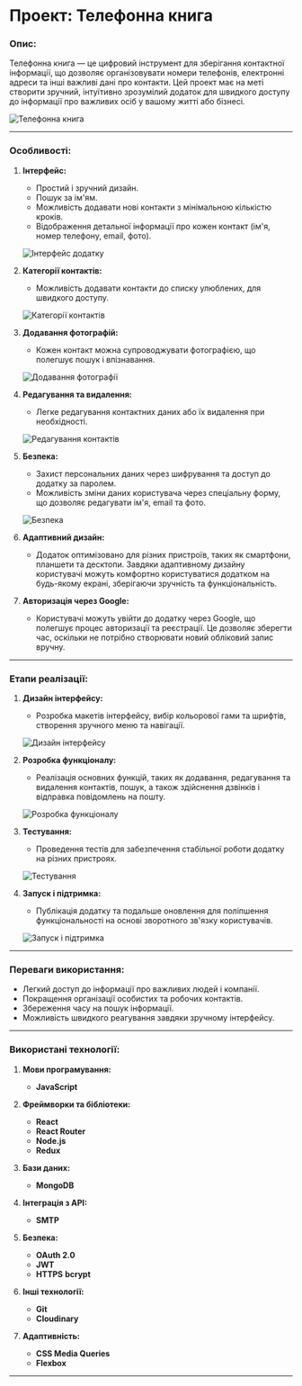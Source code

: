 # Проект: Телефонна книга

### Опис:

Телефонна книга — це цифровий інструмент для зберігання контактної інформації, що дозволяє організовувати номери телефонів, електронні адреси та інші важливі дані про контакти. Цей проект має на меті створити зручний, інтуїтивно зрозумілий додаток для швидкого доступу до інформації про важливих осіб у вашому житті або бізнесі.

![Телефонна книга](./src/img/readme/home.png)

---

### Особливості:

1. **Інтерфейс:**

   - Простий і зручний дизайн.
   - Пошук за ім'ям.
   - Можливість додавати нові контакти з мінімальною кількістю кроків.
   - Відображення детальної інформації про кожен контакт (ім'я, номер телефону, email, фото).

   ![Інтерфейс додатку](./src/img/readme/header.png)

2. **Категорії контактів:**

   - Можливість додавати контакти до списку улюблених, для швидкого доступу.

   ![Категорії контактів](./src/img/readme/favourite.png)

3. **Додавання фотографій:**

   - Кожен контакт можна супроводжувати фотографією, що полегшує пошук і впізнавання.

   ![Додавання фотографії](./src/img/readme/add-contact.png)

4. **Редагування та видалення:**

   - Легке редагування контактних даних або їх видалення при необхідності.

   ![Редагування контактів](./src/img/readme/update-contact.png)

5. **Безпека:**

   - Захист персональних даних через шифрування та доступ до додатку за паролем.
   - Можливість зміни даних користувача через спеціальну форму, що дозволяє редагувати ім'я, email та фото.

   ![Безпека](./src/img/readme/security.png)

6. **Адаптивний дизайн:**

   - Додаток оптимізовано для різних пристроїв, таких як смартфони, планшети та десктопи. Завдяки адаптивному дизайну користувачі можуть комфортно користуватися додатком на будь-якому екрані, зберігаючи зручність та функціональність.

7. **Авторизація через Google:**

   - Користувачі можуть увійти до додатку через Google, що полегшує процес авторизації та реєстрації. Це дозволяє зберегти час, оскільки не потрібно створювати новий обліковий запис вручну.

---

### Етапи реалізації:

1. **Дизайн інтерфейсу:**

   - Розробка макетів інтерфейсу, вибір кольорової гами та шрифтів, створення зручного меню та навігації.

   ![Дизайн інтерфейсу](./src/img/readme/design.png)

2. **Розробка функціоналу:**

   - Реалізація основних функцій, таких як додавання, редагування та видалення контактів, пошук, а також здійснення дзвінків і відправка повідомлень на пошту.

   ![Розробка функціоналу](./src/img/readme/send-message.png)

3. **Тестування:**

   - Проведення тестів для забезпечення стабільної роботи додатку на різних пристроях.

   ![Тестування](./src/img/readme/register.png)

4. **Запуск і підтримка:**

   - Публікація додатку та подальше оновлення для поліпшення функціональності на основі зворотного зв'язку користувачів.

   ![Запуск і підтримка](./src/img/readme/reset-password.png)

---

### Переваги використання:

- Легкий доступ до інформації про важливих людей і компанії.
- Покращення організації особистих та робочих контактів.
- Збереження часу на пошук інформації.
- Можливість швидкого реагування завдяки зручному інтерфейсу.

---

### Використані технології:

1. **Мови програмування:**

   - **JavaScript**

2. **Фреймворки та бібліотеки:**
   - **React**
   - **React Router**
   - **Node.js**
   - **Redux**
3. **Бази даних:**

   - **MongoDB**

4. **Інтеграція з API:**

   - **SMTP**

5. **Безпека:**

   - **OAuth 2.0**
   - **JWT**
   - **HTTPS**
     **bcrypt**

6. **Інші технології:**

   - **Git**
   - **Cloudinary**

7. **Адаптивність:**

   - **CSS Media Queries**
   - **Flexbox**

---
